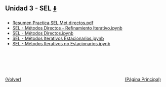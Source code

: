 
<html>
<body>
<h2>Unidad 3 - SEL <a href="https://downgit.github.io/#/home?url=https://github.com/Apuntes-FIUBA/Apuntes-Electronica/tree/main/95 - Computación/9504 - Analisis Numerico I/Comision Schwarz-Sosa/Clases Practica/Unidad 3 - SEL" style="font-size:20px">  ⬇️ </a></h2>
<ul>
    <li><a href="Resumen Practica SEL Met directos.pdf">Resumen Practica SEL Met directos.pdf</a></li>
    <li><a href="SEL - Métodos Directos - Refinamiento Iterativo.ipynb">SEL - Métodos Directos - Refinamiento Iterativo.ipynb</a></li>
    <li><a href="SEL - Métodos Directos.ipynb">SEL - Métodos Directos.ipynb</a></li>
    <li><a href="SEL - Métodos Iterativos Estacionarios.ipynb">SEL - Métodos Iterativos Estacionarios.ipynb</a></li>
    <li><a href="SEL - Métodos Iterativos no Estacionarios.ipynb">SEL - Métodos Iterativos no Estacionarios.ipynb</a></li>
</ul>
</body>
</html>

















<br><br><br><br><br><a href="../" style="float: left">(Volver)</a> <a href="https://apuntes-fiuba.github.io/Apuntes-Electronica" style="float: right">(Página Principal)</a>
